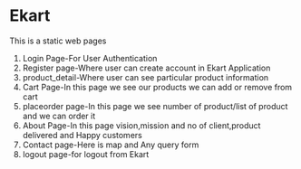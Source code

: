 # Ekart
This is a static web pages
1) Login Page-For User Authentication
2) Register page-Where user can create account in Ekart Application
3) product_detail-Where user can see particular product information
4) Cart Page-In this page we see our products we can add or remove from cart
5) placeorder page-In this page we see number of product/list of product and we can order it
6) About Page-In this page vision,mission and no of client,product delivered and Happy customers
7) Contact page-Here is map and Any query form
8) logout page-for logout from Ekart
